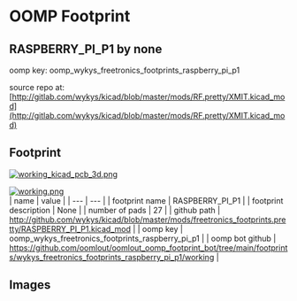 # OOMP Footprint  
## RASPBERRY_PI_P1  by none  
  
oomp key: oomp_wykys_freetronics_footprints_raspberry_pi_p1  
  
source repo at: [http://gitlab.com/wykys/kicad/blob/master/mods/RF.pretty/XMIT.kicad_mod](http://gitlab.com/wykys/kicad/blob/master/mods/RF.pretty/XMIT.kicad_mod)  
## Footprint  
  
[![working_kicad_pcb_3d.png](working_kicad_pcb_3d_600.png)](working_kicad_pcb_3d.png)  
  
[![working.png](working_600.png)](working.png)  
| name | value | 
| --- | --- | 
| footprint name | RASPBERRY_PI_P1 | 
| footprint description | None | 
| number of pads | 27 | 
| github path | http://github.com/wykys/kicad/blob/master/mods/freetronics_footprints.pretty/RASPBERRY_PI_P1.kicad_mod | 
| oomp key | oomp_wykys_freetronics_footprints_raspberry_pi_p1 | 
| oomp bot github | https://github.com/oomlout/oomlout_oomp_footprint_bot/tree/main/footprints/wykys_freetronics_footprints_raspberry_pi_p1/working | 
## Images  
